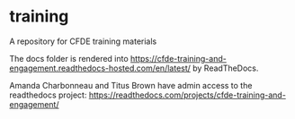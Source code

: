 # training

A repository for CFDE training materials

The docs folder is rendered into https://cfde-training-and-engagement.readthedocs-hosted.com/en/latest/ by ReadTheDocs.

Amanda Charbonneau and Titus Brown have admin access to the readthedocs project: https://readthedocs.com/projects/cfde-training-and-engagement/

